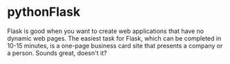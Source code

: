 # pythonFlask

Flask is good when you want to create web applications that have no dynamic web pages. The easiest task for Flask, which can be completed in 10-15 minutes, is a one-page business card site that presents a company or a person. Sounds great, doesn't it?
